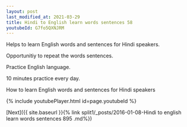 ```yaml
---
layout: post
last_modified_at: 2021-03-29
title: Hindi to English learn words sentences 58 
youtubeId: G7fo5QXNJRM
---
```

 
 
Helps to learn English words and sentences for Hindi speakers.

Opportunitiy to repeat the words sentences. 

Practice English language. 
 
10 minutes practice every day. 
 
How to learn English words and sentences for Hindi speakers 
 
{% include youtubePlayer.html id=page.youtubeId %}
 
 
[Next]({{ site.baseurl }}{% link  split1/_posts/2016-01-08-Hindi to english learn words sentences 895 .md%})
 
